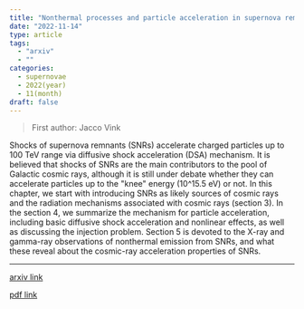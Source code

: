 ```yaml
---
title: "Nonthermal processes and particle acceleration in supernova remnants"
date: "2022-11-14"
type: article
tags:
  - "arxiv"
  - ""
categories:
  - supernovae
  - 2022(year)
  - 11(month)
draft: false
---
```


> First author: Jacco Vink

 Shocks of supernova remnants (SNRs) accelerate charged particles up to 100
TeV range via diffusive shock acceleration (DSA) mechanism. It is believed that
shocks of SNRs are the main contributors to the pool of Galactic cosmic rays,
although it is still under debate whether they can accelerate particles up to
the "knee" energy (10^15.5 eV) or not. In this chapter, we start with
introducing SNRs as likely sources of cosmic rays and the radiation mechanisms
associated with cosmic rays (section 3). In the section 4, we summarize the
mechanism for particle acceleration, including basic diffusive shock
acceleration and nonlinear effects, as well as discussing the injection
problem. Section 5 is devoted to the X-ray and gamma-ray observations of
nonthermal emission from SNRs, and what these reveal about the cosmic-ray
acceleration properties of SNRs.

---
[arxiv link](http://arxiv.org/abs/2211.07417v1)

[pdf link](http://arxiv.org/pdf/2211.07417v1)